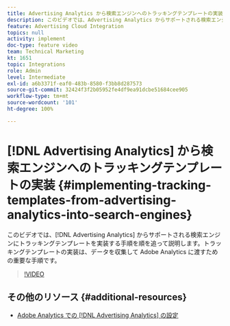 ```yaml
---
title: Advertising Analytics から検索エンジンへのトラッキングテンプレートの実装
description: このビデオでは、Advertising Analytics からサポートされる検索エンジンにトラッキングテンプレートを実装する手順を順を追って説明します。トラッキングテンプレートの実装は、データを収集して Adobe Analytics に渡すための重要な手順です。
feature: Advertising Cloud Integration
topics: null
activity: implement
doc-type: feature video
team: Technical Marketing
kt: 1651
topic: Integrations
role: Admin
level: Intermediate
exl-id: a6b3371f-eaf0-483b-8580-f3bb8d287573
source-git-commit: 32424f3f2b05952fe4df9ea91dcbe51684cee905
workflow-type: tm+mt
source-wordcount: '101'
ht-degree: 100%

---
```


# [!DNL Advertising Analytics] から検索エンジンへのトラッキングテンプレートの実装 {#implementing-tracking-templates-from-advertising-analytics-into-search-engines}

このビデオでは、[!DNL Advertising Analytics] からサポートされる検索エンジンにトラッキングテンプレートを実装する手順を順を追って説明します。トラッキングテンプレートの実装は、データを収集して Adobe Analytics に渡すための重要な手順です。

>[!VIDEO](https://video.tv.adobe.com/v/23120/?quality=12)

## その他のリソース {#additional-resources}

* [Adobe Analytics での  [!DNL Advertising Analytics]  の設定](https://experienceleague.adobe.com/docs/analytics-learn/tutorials/integrations/ad-cloud/configuring-advertising-analytics.html?lang=ja)
